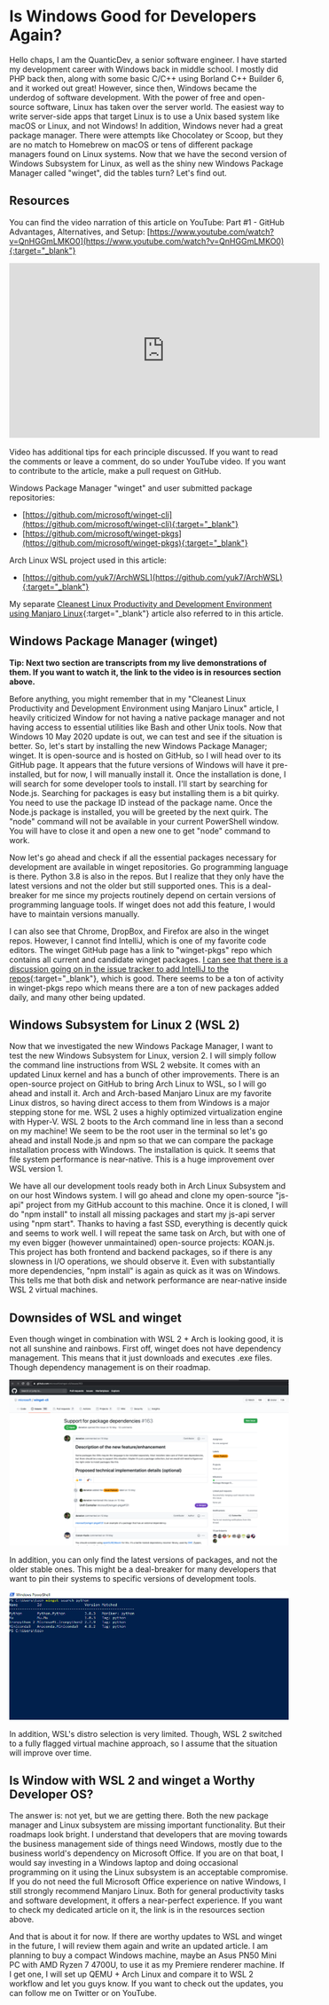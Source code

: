 # Is Windows Good for Developers Again?
Hello chaps, I am the QuanticDev, a senior software engineer. I have started my development career with Windows back in middle school. I mostly did PHP back then, along with some basic C/C++ using Borland C++ Builder 6, and it worked out great! However, since then, Windows became the underdog of software development. With the power of free and open-source software, Linux has taken over the server world. The easiest way to write server-side apps that target Linux is to use a Unix based system like macOS or Linux, and not Windows! In addition, Windows never had a great package manager. There were attempts like Chocolatey or Scoop, but they are no match to Homebrew on macOS or tens of different package managers found on Linux systems. Now that we have the second version of Windows Subsystem for Linux, as well as the shiny new Windows Package Manager called "winget", did the tables turn? Let's find out.

## Resources
You can find the video narration of this article on YouTube: Part #1 - GitHub Advantages, Alternatives, and Setup: [https://www.youtube.com/watch?v=QnHGGmLMKO0](https://www.youtube.com/watch?v=QnHGGmLMKO0){:target="_blank"}

<iframe width="560" height="315" src="https://www.youtube.com/embed/QnHGGmLMKO0" frameborder="0" allow="accelerometer; autoplay; encrypted-media; gyroscope; picture-in-picture" allowfullscreen></iframe>

Video has additional tips for each principle discussed. If you want to read the comments or leave a comment, do so under YouTube video. If you want to contribute to the article, make a pull request on GitHub.

Windows Package Manager "winget" and user submitted package repositories:
* [https://github.com/microsoft/winget-cli](https://github.com/microsoft/winget-cli){:target="_blank"}
* [https://github.com/microsoft/winget-pkgs](https://github.com/microsoft/winget-pkgs){:target="_blank"}

Arch Linux WSL project used in this article:
* [https://github.com/yuk7/ArchWSL](https://github.com/yuk7/ArchWSL){:target="_blank"}

My separate [Cleanest Linux Productivity and Development Environment using Manjaro Linux](/articles/manjaro-linux-productivity-machine){:target="_blank"} article also referred to in this article.

## Windows Package Manager (winget)
**Tip: Next two section are transcripts from my live demonstrations of them. If you want to watch it, the link to the video is in resources section above.**

Before anything, you might remember that in my "Cleanest Linux Productivity and Development Environment using Manjaro Linux" article, I heavily criticized Window for not having a native package manager and not having access to essential utilities like Bash and other Unix tools. Now that Windows 10 May 2020 update is out, we can test and see if the situation is better. So, let's start by installing the new Windows Package Manager; winget. It is open-source and is hosted on GitHub, so I will head over to its GitHub page. It appears that the future versions of Windows will have it pre-installed, but for now, I will manually install it. Once the installation is done, I will search for some developer tools to install. I'll start by searching for Node.js. Searching for packages is easy but installing them is a bit quirky. You need to use the package ID instead of the package name. Once the Node.js package is installed, you will be greeted by the next quirk. The "node" command will not be available in your current PowerShell window. You will have to close it and open a new one to get "node" command to work.

Now let's go ahead and check if all the essential packages necessary for development are available in winget repositories. Go programming language is there. Python 3.8 is also in the repos. But I realize that they only have the latest versions and not the older but still supported ones. This is a deal-breaker for me since my projects routinely depend on certain versions of programming language tools. If winget does not add this feature, I would have to maintain versions manually.

I can also see that Chrome, DropBox, and Firefox are also in the winget repos. However, I cannot find IntelliJ, which is one of my favorite code editors. The winget GitHub page has a link to "winget-pkgs" repo which contains all current and candidate winget packages. [I can see that there is a discussion going on in the issue tracker to add IntelliJ to the repos](https://github.com/microsoft/winget-pkgs/pull/179){:target="_blank"}, which is good. There seems to be a ton of activity in winget-pkgs repo which means there are a ton of new packages added daily, and many other being updated.

## Windows Subsystem for Linux 2 (WSL 2)
Now that we investigated the new Windows Package Manager, I want to test the new Windows Subsystem for Linux, version 2. I will simply follow the command line instructions from WSL 2 website. It comes with an updated Linux kernel and has a bunch of other improvements. There is an open-source project on GitHub to bring Arch Linux to WSL, so I will go ahead and install it. Arch and Arch-based Manjaro Linux are my favorite Linux distros, so having direct access to them from Windows is a major stepping stone for me. WSL 2 uses a highly optimized virtualization engine with Hyper-V. WSL 2 boots to the Arch command line in less than a second on my machine! We seem to be the root user in the terminal so let's go ahead and install Node.js and npm so that we can compare the package installation process with Windows. The installation is quick. It seems that file system performance is near-native. This is a huge improvement over WSL version 1.

We have all our development tools ready both in Arch Linux Subsystem and on our host Windows system. I will go ahead and clone my open-source "js-api" project from my GitHub account to this machine. Once it is cloned, I will do "npm install" to install all missing packages and start my js-api server using "npm start". Thanks to having a fast SSD, everything is decently quick and seems to work well. I will repeat the same task on Arch, but with one of my even bigger (however unmaintained) open-source projects: KOAN.js. This project has both frontend and backend packages, so if there is any slowness in I/O operations, we should observe it. Even with substantially more dependencies, "npm install" is again as quick as it was on Windows. This tells me that both disk and network performance are near-native inside WSL 2 virtual machines.

## Downsides of WSL and winget
Even though winget in combination with WSL 2 + Arch is looking good, it is not all sunshine and rainbows. First off, winget does not have dependency management. This means that it just downloads and executes .exe files. Though dependency management is on their roadmap.

![winget Dependency Management](images/winget-dependency-management.png)

In addition, you can only find the latest versions of packages, and not the older stable ones. This might be a deal-breaker for many developers that want to pin their systems to specific versions of development tools.

![winget Package Versions](images/winget-package-versions.png)

In addition, WSL's distro selection is very limited. Though, WSL 2 switched to a fully flagged virtual machine approach, so I assume that the situation will improve over time.

## Is Window with WSL 2 and winget a Worthy Developer OS?
The answer is: not yet, but we are getting there. Both the new package manager and Linux subsystem are missing important functionality. But their roadmaps look bright. I understand that developers that are moving towards the business management side of things need Windows, mostly due to the business world's dependency on Microsoft Office. If you are on that boat, I would say investing in a Windows laptop and doing occasional programming on it using the Linux subsystem is an acceptable compromise. If you do not need the full Microsoft Office experience on native Windows, I still strongly recommend Manjaro Linux. Both for general productivity tasks and software development, it offers a near-perfect experience. If you want to check my dedicated article on it, the link is in the resources section above.

And that is about it for now. If there are worthy updates to WSL and winget in the future, I will review them again and write an updated article. I am planning to buy a compact Windows machine, maybe an Asus PN50 Mini PC with AMD Ryzen 7 4700U, to use it as my Premiere renderer machine. If I get one, I will set up QEMU + Arch Linux and compare it to WSL 2 workflow and let you guys know. If you want to check out the updates, you can follow me on Twitter or on YouTube.
